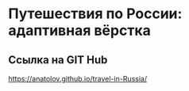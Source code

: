 # Путешествия по России: адаптивная вёрстка


## Ссылка на GIT Hub
https://anatolov.github.io/travel-in-Russia/
